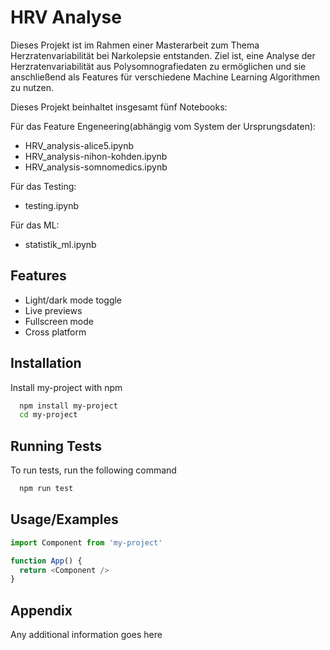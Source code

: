 # HRV Analyse

Dieses Projekt ist im Rahmen einer Masterarbeit zum Thema Herzratenvariabilität bei Narkolepsie entstanden. Ziel ist, eine Analyse der Herzratenvariabilität aus Polysomnografiedaten zu ermöglichen und sie anschließend als Features für verschiedene Machine Learning Algorithmen zu nutzen.


Dieses Projekt beinhaltet insgesamt fünf Notebooks:

Für das Feature Engeneering(abhängig vom System der Ursprungsdaten):
- HRV_analysis-alice5.ipynb
- HRV_analysis-nihon-kohden.ipynb
- HRV_analysis-somnomedics.ipynb

Für das Testing:
- testing.ipynb

Für das ML:
- statistik_ml.ipynb




## Features

- Light/dark mode toggle
- Live previews
- Fullscreen mode
- Cross platform
## Installation

Install my-project with npm

```bash
  npm install my-project
  cd my-project
```


    
## Running Tests

To run tests, run the following command

```bash
  npm run test
```


## Usage/Examples

```javascript
import Component from 'my-project'

function App() {
  return <Component />
}
```


## Appendix

Any additional information goes here

